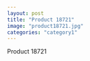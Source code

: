 ```yaml
---
layout: post
title: "Product 18721"
image: "product18721.jpg"
categories: "category1"
---
```

Product 18721
